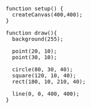 <pre>function setup() {
  createCanvas(400,400);
}

function draw(){
  background(255);

  point(20, 10);
  point(30, 10);

  circle(80, 30, 40);
  square(120, 10, 40);
  rect(180, 10, 210, 40);
 
  line(0, 0, 400, 400);
}</pre>